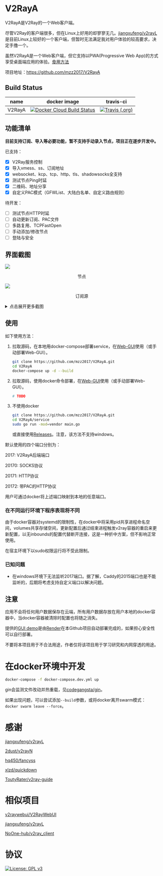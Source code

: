 # V2RayA

V2RayA是V2Ray的一个Web客户端。

尽管V2Ray的客户端很多，但在Linux上好用的却寥寥无几。[jiangxufeng/v2rayL](https://github.com/jiangxufeng/v2rayL)是目前Linux上较好的一个客户端，但暂时无法满足我对用户体验的较高要求，决定手撸一个。

虽然V2RayA是一个Web客户端，但它支持以PWA(Progressive Web App)的方式享受桌面端应用的体验。[食用方法](https://www.ithome.com/0/414/429.htm)

项目地址：https://github.com/mzz2017/V2RayA

## Build Status

| name   | docker image                                                 | travis-ci                                                    |
| ------ | ------------------------------------------------------------ | ------------------------------------------------------------ |
| V2RayA | [![Docker Cloud Build Status](https://img.shields.io/docker/cloud/build/mzz2017/v2raya?style=for-the-badge)](https://hub.docker.com/r/mzz2017/v2raya) | [![Travis (.org)](https://img.shields.io/travis/mzz2017/V2RayA?label=TRAVIS-CI%20BUILD&style=for-the-badge)](https://travis-ci.org/mzz2017/V2RayA) |

## 功能清单

**目前支持订阅、导入等必要功能，暂不支持手动录入节点，项目正在逐步开发中。**

已支持：

- [x] V2Ray服务控制
- [x] 导入vmess、ss、订阅地址
- [x] websocket、kcp、tcp、http、tls、shadowsocks全支持
- [x] 测试节点Ping时延
- [x] 二维码、地址分享
- [x] 自定义PAC模式（GFWList、大陆白名单、自定义路由规则）

待开发：

- [ ] 测试节点HTTP时延
- [ ] 自动更新订阅、PAC文件
- [ ] 多路复用、TCPFastOpen
- [ ] 手动添加/修改节点
- [ ] 登陆与安全

## 界面截图

<img src="http://mzzeast.shumsg.cn/FtwssiGjyR_IXalEiquQw--5ChYl" />
<p align="center">节点</p>
<img src="http://mzzeast.shumsg.cn/FlF9m8Ze5D24FlS0DfYykKCG0G3-" />
<p align="center">订阅源</p>
<details>
    <summary>点击展开更多截图</summary>
<img src="http://mzzeast.shumsg.cn/Ft6KlgZuuMNsL5oCHxfkBllEFvuf" />
<p align="center">设置</p>
<img src="http://mzzeast.shumsg.cn/FiVwkK1H5PqTevGcVAp34GCOuERE" />
<p align="center">使用自定义PAC时可以配置路由规则</p>



</details>

## 使用

如下使用方法：

1. 拉取源码，在本地用docker-compose部署service，在[Web-GUI](https://v2raya.mzz.pub)使用（或手动部署Web-GUI）。
   
   ```bash
   git clone https://github.com/mzz2017/V2RayA.git
   cd V2RayA
   docker-compose up -d --build
   ```

2. 拉取源码，使用docker命令部署，在[Web-GUI](https://v2raya.mzz.pub)使用（或手动部署Web-GUI）。

   ```bash
   # TODO
   ```
   
3. 不使用docker

   ```bash
   git clone https://github.com/mzz2017/V2RayA.git
   cd V2RayA/service
   sudo go run -mod=vendor main.go
   ```

   或直接使用[Releases](https://github.com/mzz2017/V2RayA/releases)。注意，该方法不支持windows。

默认使用的四个端口分别为：

2017: V2RayA后端端口

20170: SOCKS协议

20171: HTTP协议

20172: 带PAC的HTTP协议

用户可通过docker将上述端口映射到本地的任意端口。

### 在不同运行环境下程序表现将不同

由于docker容器对systemd的限制性，在docker中将采用pid共享进程命名空间，volumes共享存储空间，更新配置后通过结束进程触发v2ray容器的重启来更新配置，以无inbounds的配置代替断开连接，这是一种折中方案，但不影响正常使用。

在宿主环境下以sudo权限运行将不受此限制。

### 已知问题

+ 在windows环境下无法监听2017端口。据了解，Caddy的2015端口也是不能监听的，后期将考虑支持自定义端口以解决问题。

## 注意

应用不会将任何用户数据保存在云端，所有用户数据存放在用户本地的docker容器中，当docker容器被清除时配置也将随之消失。

提供的[GUI demo](https://v2raya.mzz.pub)是由[Render](https://render.com/)在本Github项目自动部署完成的，如果担心安全性可以自行部署。

不要将本项目用于不合法用途，作者仅将该项目用于学习研究和内网穿透的用途。

# 在docker环境中开发

```bash
docker-compose -f docker-compose.dev.yml up
```

gin会监测文件改动并热重载，见[codegangsta/gin](https://github.com/codegangsta/gin)。

如果出现问题，可以尝试添加`--build`参数，或将docker离开swarm模式：`docker swarm leave --force`。

# 感谢

[jiangxufeng/v2rayL](https://github.com/jiangxufeng/v2rayL)

[2dust/v2rayN](https://github.com/2dust/v2rayN)

[hq450/fancyss](https://github.com/hq450/fancyss)

[xlzd/quickdown](https://github.com/xlzd/quickdown)

[ToutyRater/v2ray-guide](https://github.com/ToutyRater/v2ray-guide/blob/master/routing/sitedata.md)

# 相似项目

[v2raywebui/V2RayWebUI](https://github.com/v2raywebui/V2RayWebUI)

[jiangxufeng/v2rayL](https://github.com/jiangxufeng/v2rayL)

[NoOne-hub/v2ray_client](https://github.com/NoOne-hub/v2ray_client)

# 协议

[![License: GPL v3](https://img.shields.io/badge/License-GPL%20v3-blue.svg)](https://www.gnu.org/licenses/gpl-3.0)